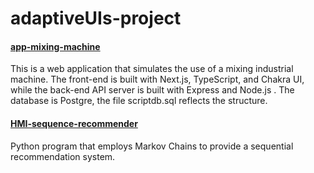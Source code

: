# adaptiveUIs-project

#### [app-mixing-machine](app-mixing-machine)
This is a web application that simulates the use of a mixing industrial machine. The front-end is built with Next.js, TypeScript, and Chakra UI, while the back-end API server is built with Express and Node.js . The database is Postgre, the file scriptdb.sql reflects the structure.

#### [HMI-sequence-recommender](HMI-sequence-recommender)
Python program that employs Markov Chains to provide a sequential recommendation system.

